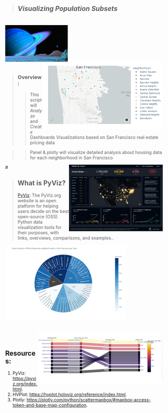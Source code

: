 >## *Visualizing Population Subsets*  
#

<img src="Images/uranus.jpg" align="center" width="200px"/>
<br clear="center"/>

<img src="Images/map.png" align="right" width="385px"/>

#

>### Overview: 
>> This script will *Analyze* and *Create* Dashboards Visualizations based on San Francisco real estate pricing data

>> Panel & plotly will visualize detailed analysis about housing data for each neighborhood in San Francisco

<img src="Images/map2.png" align="right" width="300px"/>
#

>## What is PyViz?
> [PyViz](https://pyviz.org/index.html): The PyViz.org website is an open platform for helping users decide on the best open-source (OSS) Python data visualization tools for their purposes, with links, overviews, comparisons, and examples..

<img src="Images/sunburst.png" align="center" width="385px"/>

#

>
<img src="Images/parallel-categories.png" align="right" width="400px"/>
<br clear="center"/>

#

#

#

## Resources:
1. PyViz:
https://pyviz.org/index.html.
2. HVPlot:
https://hvplot.holoviz.org/reference/index.html.
3. Plotly:
https://plotly.com/python/scattermapbox/#mapbox-access-token-and-base-map-configuration.
